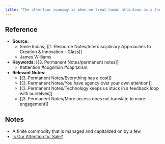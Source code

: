 ```yaml
---
title: "The attention economy is when we treat human attention as a finite commodity"
---
```

## Reference
- **Source:** 
	- Smile Indias; [[1. Resource Notes/Interdisciplinary Approaches to Creation & Innovation - Class]]
	- James Williams
- **Keywords:** [[3. Permanent Notes/permanent notes]]
	- #attention #cognition #capitalism
- **Relevant Notes:**
	- [[3. Permanent Notes/Everything has a cost]]
	- [[3. Permanent Notes/You have agency over your own attention]]
	- [[3. Permanent Notes/Technology keeps us stuck in a feedback loop with ourselves]]
	- [[3. Permanent Notes/More access does not translate to more engagement]]
## Notes
- A finite commodity that is managed and capitalized on by a few
- [Is Our Attention for Sale?](https://www.youtube.com/watch?v=PSaybP1UivQ)